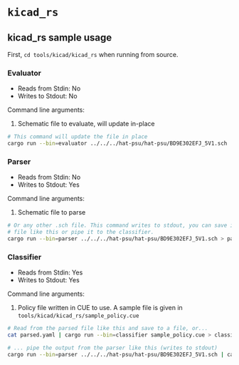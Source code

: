 # `kicad_rs`

## kicad_rs sample usage

First, `cd tools/kicad/kicad_rs` when running from source.

### Evaluator

* Reads from Stdin: No
* Writes to Stdout: No

Command line arguments:

1. Schematic file to evaluate, will update in-place

```bash
# This command will update the file in place
cargo run --bin=evaluator ../../../hat-psu/hat-psu/BD9E302EFJ_5V1.sch
```

### Parser

* Reads from Stdin: No
* Writes to Stdout: Yes

Command line arguments:

1. Schematic file to parse

```bash
# Or any other .sch file. This command writes to stdout, you can save it in a
# file like this or pipe it to the classifier.
cargo run --bin=parser ../../../hat-psu/hat-psu/BD9E302EFJ_5V1.sch > parsed.yaml
```

### Classifier

* Reads from Stdin: Yes
* Writes to Stdout: Yes

Command line arguments:

1. Policy file written in CUE to use. A sample file is given in `tools/kicad/kicad_rs/sample_policy.cue`

```bash
# Read from the parsed file like this and save to a file, or...
cat parsed.yaml | cargo run --bin=classifier sample_policy.cue > classified.yaml

# ... pipe the output from the parser like this (writes to stdout)
cargo run --bin=parser ../../../hat-psu/hat-psu/BD9E302EFJ_5V1.sch | cargo run --bin=classifier sample_policy.cue
```